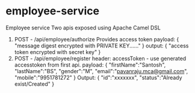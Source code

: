 # employee-service
Employee service
Two apis exposed using Apache Camel DSL
1. POST - /api/employee/authorize
  Provides access token
  payload:
  {
    "message digest encrypted with PRIVATE KEY......"
  }
  output:
  {
    "access token encrypted with secret key"
  }
2. POST - /api/employee/register
  header:
    accessToken - use generated accesstoken from first api.
  payload:
  {
    "firstName":"Santosh",
    "lastName":"BS",
    "gender":"M",
    "email":"pavanraju.mca@gmail.com",
    "mobile":"9951781272"
  }
  Output:
  {
    "id":"xxxxxxx",
    "status":"Already exist/Created"
  }
